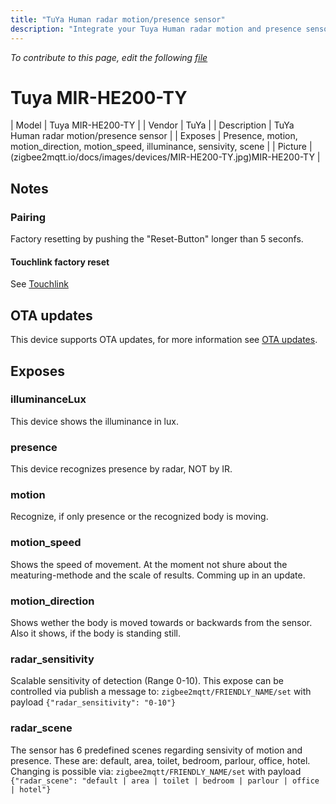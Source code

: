 ```yaml
---
title: "TuYa Human radar motion/presence sensor"
description: "Integrate your Tuya Human radar motion and presence sensor into zigbee2mqtt."
---
```


*To contribute to this page, edit the following
[file](https://github.com/Koenkk/zigbee2mqtt.io/blob/master/docs/devices/MIR-HE200-TY.md)*

# Tuya MIR-HE200-TY

| Model | Tuya MIR-HE200-TY  |
| Vendor  | TuYa  |
| Description | TuYa Human radar motion/presence sensor |
| Exposes | Presence, motion, motion_direction, motion_speed, illuminance,  sensivity, scene |
| Picture |  (zigbee2mqtt.io/docs/images/devices/MIR-HE200-TY.jpg)MIR-HE200-TY |

## Notes


### Pairing
Factory resetting by pushing the "Reset-Button" longer than 5 seconfs.
#### Touchlink factory reset
See [Touchlink](../information/touchlink)



## OTA updates
This device supports OTA updates, for more information see [OTA updates](../information/ota_updates.md).


## Exposes

### illuminanceLux
This device shows the illuminance in lux.

### presence 
This device recognizes presence by radar, NOT by IR.

### motion
Recognize, if only presence or the recognized body is moving.

### motion_speed
Shows the speed of movement. At the moment not shure about the meaturing-methode and the scale of results. Comming up in an update.

### motion_direction
Shows wether the body is moved towards or backwards from the sensor. Also it shows, if the body is standing still.

### radar_sensitivity
Scalable sensitivity of detection (Range 0-10). This expose can be controlled via publish a message to:
`zigbee2mqtt/FRIENDLY_NAME/set` with payload `{"radar_sensitivity": "0-10"}`

### radar_scene
The sensor has 6 predefined scenes regarding sensivity of motion and presence. These are: default, area, toilet, bedroom, parlour, office, hotel. Changing is possible via:
`zigbee2mqtt/FRIENDLY_NAME/set` with payload `{"radar_scene": "default | area | toilet | bedroom | parlour | office | hotel"}`
